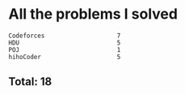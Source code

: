 # All the problems I solved

```
Codeforces                    7
HDU                           5
POJ                           1
hihoCoder                     5
```
## Total: 18
